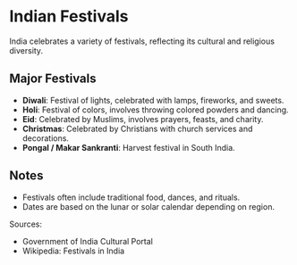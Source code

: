 # Indian Festivals

India celebrates a variety of festivals, reflecting its cultural and religious diversity.

## Major Festivals
- **Diwali**: Festival of lights, celebrated with lamps, fireworks, and sweets.
- **Holi**: Festival of colors, involves throwing colored powders and dancing.
- **Eid**: Celebrated by Muslims, involves prayers, feasts, and charity.
- **Christmas**: Celebrated by Christians with church services and decorations.
- **Pongal / Makar Sankranti**: Harvest festival in South India.

## Notes
- Festivals often include traditional food, dances, and rituals.
- Dates are based on the lunar or solar calendar depending on region.

Sources:
- Government of India Cultural Portal
- Wikipedia: Festivals in India
